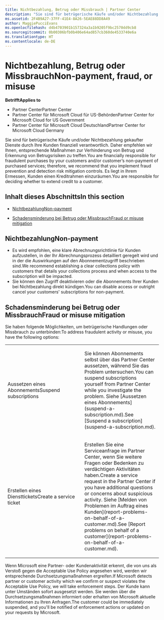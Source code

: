 ```yaml
---
title: Nichtbezahlung, Betrug oder Missbrauch | Partner Center
description: "Sie sind für betrügerische Käufe und/oder Nichtbezahlung gekaufter Dienste durch Ihre Kunden finanziell verantwortlich. Daher empfehlen wir Ihnen, entsprechende Maßnahmen zur Verhinderung von Betrug und Erkennung von Betrugsrisiken zu treffen."
ms.assetid: 2F4B9A27-37FF-41E4-8A26-5EAE88DD8A49
author: MaggiePucciEvans
ms.openlocfilehash: d4b4703901b157324a3a1b9205f9bc2570dd9cb8
ms.sourcegitcommit: 0b00306bfb0b406e64ad857cb360de4533740e6a
ms.translationtype: HT
ms.contentlocale: de-DE
---
```

# <a name="non-payment-fraud-or-misuse"></a><span data-ttu-id="d84cc-103">Nichtbezahlung, Betrug oder Missbrauch</span><span class="sxs-lookup"><span data-stu-id="d84cc-103">Non-payment, fraud, or misuse</span></span>

**<span data-ttu-id="d84cc-104">Betrifft</span><span class="sxs-lookup"><span data-stu-id="d84cc-104">Applies to</span></span>**

-  <span data-ttu-id="d84cc-105">Partner Center</span><span class="sxs-lookup"><span data-stu-id="d84cc-105">Partner Center</span></span>
-  <span data-ttu-id="d84cc-106">Partner Center für Microsoft Cloud für US-Behörden</span><span class="sxs-lookup"><span data-stu-id="d84cc-106">Partner Center for Microsoft Cloud for US Government</span></span>
-  <span data-ttu-id="d84cc-107">Partner Center für Microsoft Cloud Deutschland</span><span class="sxs-lookup"><span data-stu-id="d84cc-107">Partner Center for Microsoft Cloud Germany</span></span>

<span data-ttu-id="d84cc-108">Sie sind für betrügerische Käufe und/oder Nichtbezahlung gekaufter Dienste durch Ihre Kunden finanziell verantwortlich. Daher empfehlen wir Ihnen, entsprechende Maßnahmen zur Verhinderung von Betrug und Erkennung von Betrugsrisiken zu treffen.</span><span class="sxs-lookup"><span data-stu-id="d84cc-108">You are financially responsible for fraudulent purchases by your customers and/or customer’s non-payment of purchased services; therefore, we recommend that you implement fraud prevention and detection risk mitigation controls.</span></span> <span data-ttu-id="d84cc-109">Es liegt in Ihrem Ermessen, Kunden einen Kreditrahmen einzuräumen.</span><span class="sxs-lookup"><span data-stu-id="d84cc-109">You are responsible for deciding whether to extend credit to a customer.</span></span>

## <a name="in-this-section"></a><span data-ttu-id="d84cc-110">Inhalt dieses Abschnitts</span><span class="sxs-lookup"><span data-stu-id="d84cc-110">In this section</span></span>


-   [<span data-ttu-id="d84cc-111">Nichtbezahlung</span><span class="sxs-lookup"><span data-stu-id="d84cc-111">Non-payment</span></span>](#nonpayment)

-   [<span data-ttu-id="d84cc-112">Schadensminderung bei Betrug oder Missbrauch</span><span class="sxs-lookup"><span data-stu-id="d84cc-112">Fraud or misuse mitigation</span></span>](#fraudmisusemitigation)

## <span data-ttu-id="d84cc-113"><a href="" id="nonpayment"></a>Nichtbezahlung</span><span class="sxs-lookup"><span data-stu-id="d84cc-113"><a href="" id="nonpayment"></a>Non-payment</span></span>


-   <span data-ttu-id="d84cc-114">Es wird empfohlen, eine klare Abrechnungsrichtlinie für Kunden aufzustellen, in der Ihr Abrechnungsprozess detailliert geregelt wird und in der die Auswirkungen auf den Abonnementzugriff beschrieben sind.</span><span class="sxs-lookup"><span data-stu-id="d84cc-114">We recommend establishing a clear collections policy with customers that details your collections process and when access to the subscription will be impacted.</span></span>
-   <span data-ttu-id="d84cc-115">Sie können den Zugriff deaktivieren oder die Abonnements Ihrer Kunden bei Nichtbezahlung direkt kündigen.</span><span class="sxs-lookup"><span data-stu-id="d84cc-115">You can disable access or outright cancel your customers' subscriptions for non-payment.</span></span>

## <span data-ttu-id="d84cc-116"><a href="" id="fraudmisusemitigation"></a>Schadensminderung bei Betrug oder Missbrauch</span><span class="sxs-lookup"><span data-stu-id="d84cc-116"><a href="" id="fraudmisusemitigation"></a>Fraud or misuse mitigation</span></span>


<span data-ttu-id="d84cc-117">Sie haben folgende Möglichkeiten, um betrügerische Handlungen oder Missbrauch zu unterbinden:</span><span class="sxs-lookup"><span data-stu-id="d84cc-117">To address fraudulent activity or misuse, you have the following options:</span></span>

<table>
<colgroup>
<col width="50%" />
<col width="50%" />
</colgroup>
<tbody>
<tr class="odd">
<td><span data-ttu-id="d84cc-118">Aussetzen eines Abonnements</span><span class="sxs-lookup"><span data-stu-id="d84cc-118">Suspend subscriptions</span></span></td>
<td><p><span data-ttu-id="d84cc-119">Sie können Abonnements selbst über das Partner Center aussetzen, während Sie das Problem untersuchen.</span><span class="sxs-lookup"><span data-stu-id="d84cc-119">You can suspend subscriptions yourself from Partner Center while you investigate the problem.</span></span> <span data-ttu-id="d84cc-120">Siehe [Aussetzen eines Abonnements](suspend-a-subscription.md).</span><span class="sxs-lookup"><span data-stu-id="d84cc-120">See [Suspend a subscription](suspend-a-subscription.md).</span></span></p></td>
</tr>
<tr class="even">
<td><span data-ttu-id="d84cc-121">Erstellen eines Diensttickets</span><span class="sxs-lookup"><span data-stu-id="d84cc-121">Create a service ticket</span></span></td>
<td><p><span data-ttu-id="d84cc-122">Erstellen Sie eine Serviceanfrage im Partner Center, wenn Sie weitere Fragen oder Bedenken zu verdächtigen Aktivitäten haben.</span><span class="sxs-lookup"><span data-stu-id="d84cc-122">Create a service request in the Partner Center if you have additional questions or concerns about suspicious activity.</span></span> <span data-ttu-id="d84cc-123">Siehe [Melden von Problemen im Auftrag eines Kunden](report-problems-on-behalf-of-a-customer.md).</span><span class="sxs-lookup"><span data-stu-id="d84cc-123">See [Report problems on behalf of a customer](report-problems-on-behalf-of-a-customer.md).</span></span></p></td>
</tr>
</tbody>
</table>

 

<span data-ttu-id="d84cc-124">Wenn Microsoft eine Partner- oder Kundenaktivität erkennt, die von uns als Verstoß gegen die Acceptable Use Policy angesehen wird, werden wir entsprechende Durchsetzungsmaßnahmen ergreifen.</span><span class="sxs-lookup"><span data-stu-id="d84cc-124">If Microsoft detects partner or customer activity which we confirm or suspect violates the Acceptable Use Policy, we will take enforcement steps.</span></span> <span data-ttu-id="d84cc-125">Der Kunde kann unter Umständen sofort ausgesetzt werden. Sie werden über die Durchsetzungsmaßnahmen informiert oder erhalten von Microsoft aktuelle Informationen zu Ihren Anfragen.</span><span class="sxs-lookup"><span data-stu-id="d84cc-125">The customer could be immediately suspended, and you'll be notified of enforcement actions or updated on your requests by Microsoft.</span></span>

 

 



